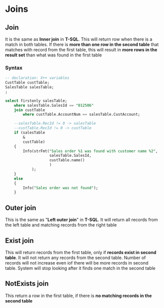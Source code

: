# **Joins**

## Join

It is the same as **Inner join** in **T-SQL**. This will return row when there is a match in both tables.
If there is **more than one row in the second table** that matches with record from the first table, this will result in **more rows in the result set** than what was found in the first table

### **Syntax**

```SQL
-- declaration: X++ variables
CustTable custTable;
SalesTable salesTable;
;

select firstonly salesTable;
    where salesTable.SalesId == "012506"
    join custTable
        where custTable.AccountNum == salesTable.CustAccount;

    --salesTable.RecId != 0 -> salesTable
    --custTable.RecId != 0 -> custTable
    if (salesTable
        & 
        custTable) 
    {
        Info(strFmt("Sales order %1 was found with customer name %2",
                    salesTable.SalesId,
                    custTable.name()
                    )
            );
    } 
    else 
    {
        Info("Sales order was not found");
    }
```

## Outer join

This is the same as "**Left outer join**" in **T-SQL**. It will return all records from the left table and matching records from the right table

## Exist join

This will return records from the first table, only if **records exist in second table**. It will not return any records from the second table. Number of records will not increase even iof there will be more records in second table. System will stop looking after it finds one match in the second table

## NotExists join

This return a row in the first table, if there is **no matching records in the second table**
